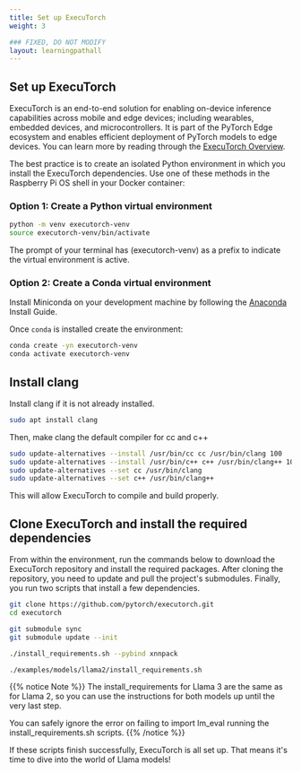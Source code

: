 ```yaml
---
title: Set up ExecuTorch
weight: 3

### FIXED, DO NOT MODIFY
layout: learningpathall
---
```

## Set up ExecuTorch

ExecuTorch is an end-to-end solution for enabling on-device inference capabilities across mobile and edge devices; including wearables, embedded devices, and microcontrollers. It is part of the PyTorch Edge ecosystem and enables efficient deployment of PyTorch models to edge devices. You can learn more by reading through the [ExecuTorch Overview](https://pytorch.org/executorch/stable/intro-overview.html).

The best practice is to create an isolated Python environment in which you install the ExecuTorch dependencies. Use one of these methods in the Raspberry Pi OS shell in your Docker container:

### Option 1: Create a Python virtual environment

```bash
python -m venv executorch-venv
source executorch-venv/bin/activate
```

The prompt of your terminal has (executorch-venv) as a prefix to indicate the virtual environment is active.

### Option 2: Create a Conda virtual environment

Install Miniconda on your development machine by following the [Anaconda](/install-guides/anaconda/) Install Guide.

Once `conda` is installed create the environment:

```bash
conda create -yn executorch-venv
conda activate executorch-venv
```

## Install clang

Install clang if it is not already installed. 
```bash
sudo apt install clang
```

Then, make clang the default compiler for cc and c++
```bash
sudo update-alternatives --install /usr/bin/cc cc /usr/bin/clang 100
sudo update-alternatives --install /usr/bin/c++ c++ /usr/bin/clang++ 100
sudo update-alternatives --set cc /usr/bin/clang
sudo update-alternatives --set c++ /usr/bin/clang++
```

This will allow ExecuTorch to compile and build properly.

## Clone ExecuTorch and install the required dependencies

From within the environment, run the commands below to download the ExecuTorch repository and install the required packages. After cloning the repository, you need to update and pull the project's submodules. Finally, you run two scripts that install a few dependencies.

``` bash
git clone https://github.com/pytorch/executorch.git
cd executorch

git submodule sync
git submodule update --init

./install_requirements.sh --pybind xnnpack

./examples/models/llama2/install_requirements.sh
```
{{% notice Note %}}
The install_requirements for Llama 3  are the same as for Llama 2, so you can use the instructions for both models up until the very last step.

You can safely ignore the error on failing to import lm_eval running the install_requirements.sh scripts.
{{% /notice %}}

If these scripts finish successfully, ExecuTorch is all set up. That means it's time to dive into the world of Llama models!